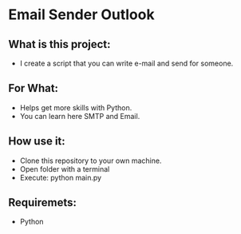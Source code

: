 # Email Sender Outlook
## What is this project:
- I create a script that you can write e-mail and send for someone.
## For What:
- Helps get more skills with Python.
- You can learn here SMTP and Email.
## How use it:
- Clone this repository to your own machine.
- Open folder with a terminal
- Execute: python main.py

## Requiremets:
- Python 
